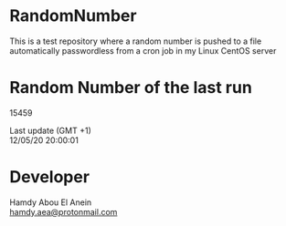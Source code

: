 # RandomNumber    
This is a test repository where a random number is pushed to a file automatically passwordless from a cron job in my Linux CentOS server    
# Random Number of the last run   
15459
      
Last update (GMT +1)    
12/05/20 20:00:01
# Developer    
Hamdy Abou El Anein   
hamdy.aea@protonmail.com
